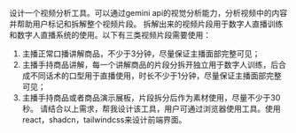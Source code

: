 设计一个视频分析工具。可以通过gemini api的视觉分析能力，分析视频中的内容并帮助用户标记和拆解整个视频片段。
拆解出来的视频片段用于数字人直播训练和数字人直播系统的使用。以下有三类视频片段需要使用：
1. 主播正常口播讲解商品，不少于3分钟，尽量保证主播面部完整可见；
2. 主播手持商品讲解，每一个讲解商品的片段分拆开独立用于数字人训练，后合成不同话术的口型用于直播使用，时长不少于1分钟，尽量保证主播面部完整可见；
3. 主播手持商品或者商品演示展板，片段拆分后作为素材使用，尽量不少于30秒。
请结合以上需求，帮我设计该工具，用户可通过浏览器使用工具。使用react，shadcn，tailwindcss来设计前端界面。